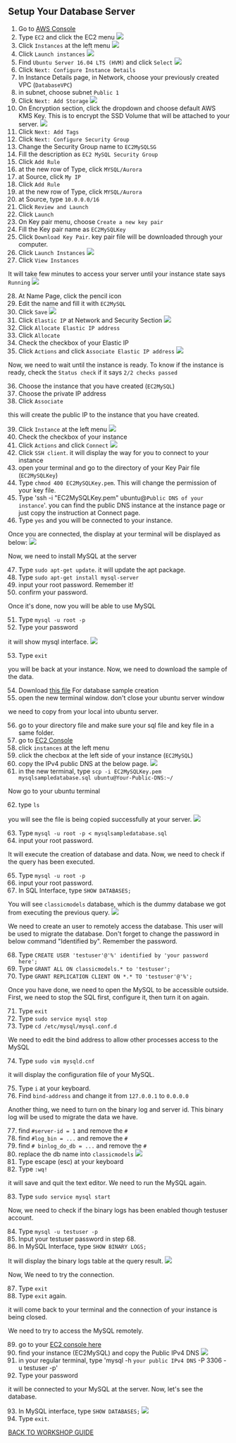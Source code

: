 ## Setup Your Database Server

1. Go to [AWS Console](https://console.aws.amazon.com/console/home?region=us-east-1#)
2. Type `EC2` and click the EC2 menu
    ![](../../images/Migration/SetupEC2/2.png)
3. Click `Instances` at the left menu
    ![](../../images/Migration/SetupEC2/3.png)
4. Click `Launch instances`
    ![](../../images/Migration/SetupEC2/4.png)
5. Find `Ubuntu Server 16.04 LTS (HVM)` and click `Select`
    ![](../../images/Migration/SetupEC2/5.png)
6. Click `Next: Configure Instance Details`
7. In Instance Details page, in Network, choose your previously created VPC (`DatabaseVPC`)
8. in subnet, choose subnet `Public 1`
9. Click `Next: Add Storage`
    ![](../../images/Migration/SetupEC2/9.png)
10. On Encryption section, click the dropdown and choose default AWS KMS Key. This is to encrypt the SSD Volume that will be attached to your server.
    ![](../../images/Migration/SetupEC2/10.png)
11. Click `Next: Add Tags`
12. Click `Next: Configure Security Group`
13. Change the Security Group name to `EC2MySQLSG`
14. Fill the description as `EC2 MySQL Security Group`
15. Click `Add Rule`
16. at the new row of Type, click `MYSQL/Aurora`
17. at Source, click `My IP`
18. Click `Add Rule`
19. at the new row of Type, click `MYSQL/Aurora`
20. at Source, type `10.0.0.0/16`
21. Click `Review and Launch`
22. Click `Launch`
23. On Key pair menu, choose `Create a new key pair`
24. Fill the Key pair name as `EC2MySQLKey`
25. Click `Download Key Pair`. key pair file will be downloaded through your computer.
26. Click `Launch Instances`
    ![](../../images/Migration/SetupEC2/26.png)
27. Click `View Instances`

It will take few minutes to access your server until your instance state says `Running`
    ![](../../images/Migration/SetupEC2/27.png)

28. At Name Page, click the pencil icon
29. Edit the name and fill it with `EC2MySQL`
30. Click `Save`
    ![](../../images/Migration/SetupEC2/30.png)
31. Click `Elastic IP` at Network and Security Section
    ![](../../images/Migration/SetupEC2/31.png)
32. Click `Allocate Elastic IP address`
33. Click `Allocate`
34. Check the checkbox of your Elastic IP 
35. Click `Actions` and click `Associate Elastic IP address`
    ![](../../images/Migration/SetupEC2/35.png)

Now, we need to wait until the instance is ready. To know if the instance is ready, check the `Status check` if it says `2/2 checks passed`

36. Choose the instance that you have created (`EC2MySQL`)
37. Choose the private IP address
38. Click `Associate`

this will create the public IP to the instance that you have created.

39. Click `Instance` at the left menu
    ![](../../images/Migration/SetupEC2/39.png)
40. Check the checkbox of your instance
41. Click `Actions` and click `Connect`
    ![](../../images/Migration/SetupEC2/41.png)
42. Click `SSH client`. it will display the way for you to connect to your instance
43. open your terminal and go to the directory of your Key Pair file (`EC2MySQLKey`)
44. Type `chmod 400 EC2MySQLKey.pem`. This will change the permission of your key file.
45. Type 'ssh -i "EC2MySQLKey.pem" ubuntu@`Public DNS of your instance`'. you can find the public DNS instance at the instance page or just copy the instruction at Connect page.
46. Type `yes` and you will be connected to your instance.

Once you are connected, the display at your terminal will be displayed as below:
    ![](../../images/Migration/SetupEC2/46.png)

Now, we need to install MySQL at the server

47. Type `sudo apt-get update`. it will update the apt package.
48. Type `sudo apt-get install mysql-server`
49. input your root password. Remember it!
50. confirm your password.

Once it's done, now you will be able to use MySQL

51. Type `mysql -u root -p`
52. Type your password

it will show mysql interface.
    ![](../../images/Migration/SetupEC2/52.png)

53. Type `exit`

you will be back at your instance. Now, we need to download the sample of the data.

54. Download [this file](../../files/Migration/SetupEC2/mysqlsampledatabase.sql) For database sample creation
55. open the new terminal window. don't close your ubuntu server window

we need to copy from your local into ubuntu server.

56. go to your directory file and make sure your sql file and key file in a same folder.
57. go to [EC2 Console](https://console.aws.amazon.com/ec2/v2/home?region=us-east-1#Home:)
58. click `instances` at the left menu
59. click the checbox at the left side of your instance (`EC2MySQL`)
60. copy the IPv4 public DNS at the below page.
    ![](../../images/Migration/SetupEC2/60.png)
61. in the new terminal, type `scp -i EC2MySQLKey.pem mysqlsampledatabase.sql ubuntu@Your-Public-DNS:~/`

Now go to your ubuntu terminal

62. type `ls`

you will see the file is being copied successfully at your server.
    ![](../../images/Migration/SetupEC2/62.png)

63. Type `mysql -u root -p < mysqlsampledatabase.sql`
64. input your root password.

It will execute the creation of database and data. Now, we need to check if the query has been executed.

65. Type `mysql -u root -p`
66. input your root password.
67. In SQL Interface, type `SHOW DATABASES;`

You will see `classicmodels` database, which is the dummy database we got from executing the previous query.
    ![](../../images/Migration/SetupEC2/67.png)

We need to create an user to remotely access the database. This user will be used to migrate the database. Don't forget to change the password in below command "Identified by". Remember the password.

68. Type `CREATE USER 'testuser'@'%' identified by 'your password here';`
69. Type `GRANT ALL ON classicmodels.* to 'testuser';`
70. Type `GRANT REPLICATION CLIENT ON *.* TO 'testuser'@'%';`

Once you have done, we need to open the MySQL to be accessible outside. First, we need to stop the SQL first, configure it, then turn it on again.

71. Type `exit`
72. Type `sudo service mysql stop`
73. Type `cd /etc/mysql/mysql.conf.d`

We need to edit the bind address to allow other processes access to the MySQL

74. Type `sudo vim mysqld.cnf`

it will display the configuration file of your MySQL.

75. Type `i` at your keyboard.
76. Find `bind-address` and change it from `127.0.0.1` to `0.0.0.0`

Another thing, we need to turn on the binary log and server id. This binary log will be used to migrate the data we have.

77. find `#server-id = 1` and remove the `#`
78. find `#log_bin = ...` and remove the `#`
79. find `# binlog_do_db = ...` and remove the `#`
80. replace the db name into `classicmodels`
    ![](../../images/Migration/SetupEC2/80.png)
81. Type escape (esc) at your keyboard
82. Type `:wq!`

it will save and quit the text editor. We need to run the MySQL again.

83. Type `sudo service mysql start`

Now, we need to check if the binary logs has been enabled though testuser account.

84. Type `mysql -u testuser -p`
85. Input your testuser password in step 68.
86. In MySQL Interface, type `SHOW BINARY LOGS;`

It will display the binary logs table at the query result.
    ![](../../images/Migration/SetupEC2/86.png)

Now, We need to try the connection.

87. Type `exit`
88. Type `exit` again.

it will come back to your terminal and the connection of your instance is being closed.

We need to try to access the MySQL remotely.

89. go to your [EC2 console here](https://console.aws.amazon.com/ec2/v2/home?region=us-east-1#)
90. find your instance (EC2MySQL) and copy the Public IPv4 DNS
    ![](../../images/Migration/SetupEC2/90.png)
91. in your regular terminal, type 'mysql -h `your public IPv4 DNS` -P 3306 -u testuser -p'
92. Type your password

it will be connected to your MySQL at the server. Now, let's see the database.

93. In MySQL interface, type `SHOW DATABASES;`
    ![](../../images/Migration/SetupEC2/93.png)
94. Type `exit`.

[BACK TO WORKSHOP GUIDE](../../README.md)